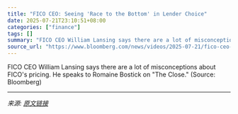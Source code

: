 ```yaml
---
title: "FICO CEO: Seeing 'Race to the Bottom' in Lender Choice"
date: 2025-07-21T23:10:51+08:00
categories: ["finance"]
tags: []
summary: "FICO CEO William Lansing says there are a lot of misconceptions about FICO's pricing. He speaks to Romaine Bostick on \"The Close.\" (Source: Bloomberg)"
source_url: "https://www.bloomberg.com/news/videos/2025-07-21/fico-ceo-seeing-race-to-the-bottom-in-lender-choice-video"
---
```


FICO CEO William Lansing says there are a lot of misconceptions about FICO's pricing. He speaks to Romaine Bostick on "The Close." (Source: Bloomberg)

---

*来源: [原文链接](https://www.bloomberg.com/news/videos/2025-07-21/fico-ceo-seeing-race-to-the-bottom-in-lender-choice-video)*
